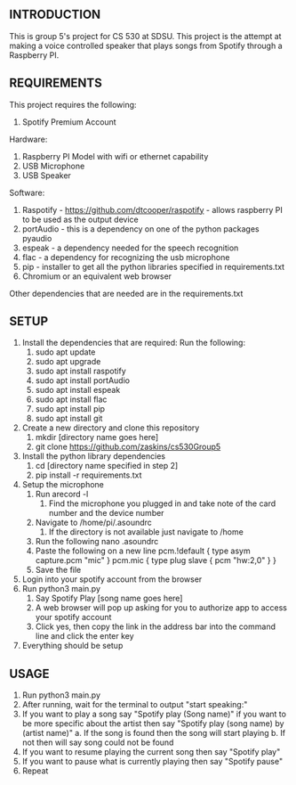 INTRODUCTION
------------

This is group 5's project for CS 530 at SDSU. This project is the attempt at making a voice controlled speaker
that plays songs from Spotify through a Raspberry PI.

REQUIREMENTS
------------

This project requires the following:

1. Spotify Premium Account

Hardware:

1. Raspberry PI Model with wifi or ethernet capability
2. USB Microphone 
3. USB Speaker

Software:

1. Raspotify - https://github.com/dtcooper/raspotify - allows raspberry PI to be used as the output device
2. portAudio - this is a dependency on one of the python packages pyaudio
3. espeak - a dependency needed for the speech recognition
4. flac - a dependency for recognizing the usb microphone
5. pip - installer to get all the python libraries specified in requirements.txt
6. Chromium or an equivalent web browser 

Other dependencies that are needed are in the requirements.txt

SETUP
-----

1. Install the dependencies that are required:
   Run the following:
   1. sudo apt update
   2. sudo apt upgrade 
   3. sudo apt install raspotify
   4. sudo apt install portAudio
   5. sudo apt install espeak
   6. sudo apt install flac 
   7. sudo apt install pip
   8. sudo apt install git
2. Create a new directory and clone this repository 
   1. mkdir [directory name goes here]
   2. git clone https://github.com/zaskins/cs530Group5
3. Install the python library dependencies 
   1. cd [directory name specified in step 2]
   2. pip install -r requirements.txt
4. Setup the microphone 
   1. Run arecord -l 
      1. Find the microphone you plugged in and take note of the card number and the device number
   2. Navigate to /home/pi/.asoundrc
      1. If the directory is not available just navigate to /home
   3. Run the following nano .asoundrc 
   4. Paste the following on a new line 
      pcm.!default {
       type asym
       capture.pcm "mic"
      }
      pcm.mic {
       type plug
       slave {
       pcm "hw:2,0"
       }
      }
    5. Save the file
5. Login into your spotify account from the browser
6. Run python3 main.py 
   1. Say Spotify Play [song name goes here]
   2. A web browser will pop up asking for you to authorize app to access your spotify account
   3. Click yes, then copy the link in the address bar into the command line and click the enter key
7. Everything should be setup

USAGE
-----

1. Run python3 main.py
2. After running, wait for the terminal to output "start speaking:"
3. If you want to play a song say "Spotify play (Song name)" if you want to be more specific
   about the artist then say "Spotify play (song name) by (artist name)"
    a. If the song is found then the song will start playing 
    b. If not then will say song could not be found 
4. If you want to resume playing the current song then say "Spotify play"
5. If you want to pause what is currently playing then say "Spotify pause"
6. Repeat

